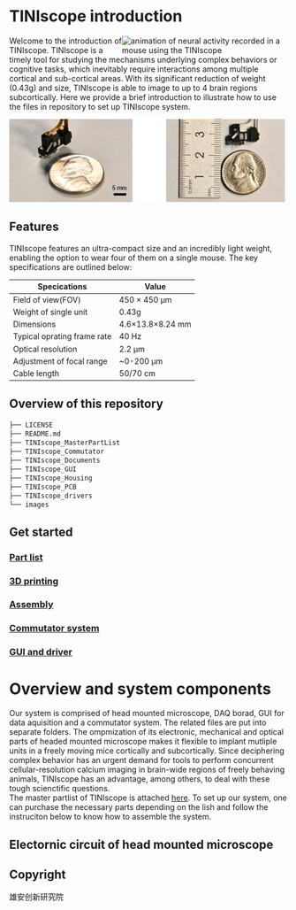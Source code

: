 # TINIscope introduction

<img src="./assets/demo_video.gif" alt="animation of neural activity recorded in a mouse using the TINIscope" width="300" align="right" />


Welcome to the introduction of TINIscope. TINIscope is a timely tool for studying the mechanisms underlying complex behaviors or cognitive tasks, which inevitably require interactions among multiple cortical and sub-cortical areas. With its significant reduction of weight (0.43g) and size, TINIscope is able to image to up to 4 brain regions subcortically. Here we provide a brief introduction to illustrate how to use the files in repository to set up TINIscope system.


<img src="./assets/tiniscope_5cents.png" height="150" > <img src="./assets/tiniscope_ruler.png" height="150" >


## Features

TINIscope features an ultra-compact size and an incredibly light weight, enabling the option to wear four of them on a single mouse. The key specifications are outlined below:

| Specications                | Value            |
| --------------------------- | ---------------- |
| Field of view(FOV)          | 450 × 450  μm    |
| Weight of single unit       | 0.43g            |
| Dimensions                  | 4.6×13.8×8.24 mm |
| Typical oprating frame rate | 40 Hz            |
| Optical resolution          | 2.2 μm           |
| Adjustment of focal range   | ~0-200 μm        |
| Cable length                | 50/70 cm         |

## Overview of this repository 

```
├── LICENSE
├── README.md
├── TINIscope_MasterPartList 
├── TINIscope_Commutator 
├── TINIscope_Documents
├── TINIscope_GUI
├── TINIscope_Housing
├── TINIscope_PCB
├── TINIscope_drivers
└── images
```

## Get started 
### [Part list](./TINIscope_Documents/PartList.md)

### [3D printing]()

### [Assembly]()

### [Commutator system](./TINIscope_Documents/Commutator.md)

### [GUI and driver](./TINIscope_Documents/InstallGUI.md)
# Overview and system components
Our system is comprised of head mounted microscope, DAQ borad, GUI for data aquisition and a commutator system. The related files are put into separate folders. The ompmization of its electronic, mechanical and optical parts of headed mounted microscope makes it flexible to implant mutliple units in a freely moving mice cortically and subcortically. Since deciphering complex behavior has an urgent demand for tools to perform concurrent cellular-resolution calcium imaging in brain-wide regions of freely behaving animals, TINIscope has an advantage, among others, to deal with these tough scienctific questions.  
The master partlist of TINIscope is attached [here](https://github.com/TINIscope/TINIscopeMasterPartList/blob/main/TINIscope%20Master%20Parts%20List.xlsx). To set up our system, one can purchase the necessary parts depending on the lish and follow the instruciton below to know how to assemble the system.

## Electornic circuit of head mounted microscope



## Copyright
雄安创新研究院
